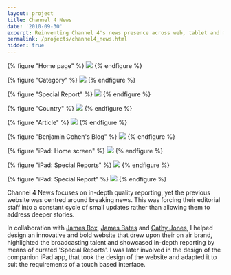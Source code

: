 ```yaml
---
layout: project
title: Channel 4 News
date: '2010-09-30'
excerpt: Reinventing Channel 4's news presence across web, tablet and mobile.
permalink: /projects/channel4_news.html
hidden: true
---
```

{% figure "Home page" %}
![](/assets/images/projects/channel4_news/0.jpg)
{% endfigure %}

{% figure "Category" %}
![](/assets/images/projects/channel4_news/1.jpg)
{% endfigure %}

{% figure "Special Report" %}
![](/assets/images/projects/channel4_news/2.jpg)
{% endfigure %}

{% figure "Country" %}
![](/assets/images/projects/channel4_news/3.jpg)
{% endfigure %}

{% figure "Article" %}
![](/assets/images/projects/channel4_news/4.jpg)
{% endfigure %}

{% figure "Benjamin Cohen's Blog" %}
![](/assets/images/projects/channel4_news/5.jpg)
{% endfigure %}

{% figure "iPad: Home screen" %}
![](/assets/images/projects/channel4_news/6.jpg)
{% endfigure %}

{% figure "iPad: Special Reports" %}
![](/assets/images/projects/channel4_news/7.jpg)
{% endfigure %}

{% figure "iPad: Special Report" %}
![](/assets/images/projects/channel4_news/8.jpg)
{% endfigure %}

Channel 4 News focuses on in-depth quality reporting, yet the previous website was centred around breaking news. This was forcing their editorial staff into a constant cycle of small updates rather than allowing them to address deeper stories.

In collaboration with [James Box][1], [James Bates][2] and [Cathy Jones][3], I helped design an innovative and bold website that drew upon their on air brand, highlighted the broadcasting talent and showcased in-depth reporting by means of curated 'Special Reports'. I was later involved in the design of the companion iPad app, that took the design of the website and adapted it to suit the requirements of a touch based interface.

[1]: http://clearleft.com/is/james-box/
[2]: http://clearleft.com/is/james-bates/
[3]: http://www.electricelephant.com/